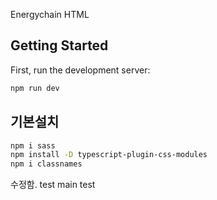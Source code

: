 Energychain HTML

## Getting Started

First, run the development server:

```bash
npm run dev
```

## 기본설치

```bash
npm i sass
npm install -D typescript-plugin-css-modules
npm i classnames
```

수정함.
test
main
test
